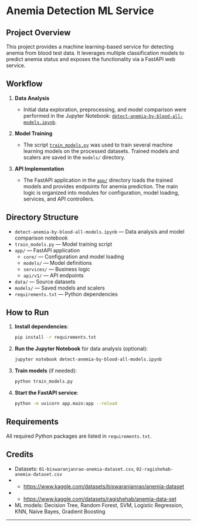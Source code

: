 # Anemia Detection ML Service

## Project Overview
This project provides a machine learning-based service for detecting anemia from blood test data. It leverages multiple classification models to predict anemia status and exposes the functionality via a FastAPI web service.

## Workflow
1. **Data Analysis**
   - Initial data exploration, preprocessing, and model comparison were performed in the Jupyter Notebook: [`detect-anemia-by-blood-all-models.ipynb`](detect-anemia-by-blood-all-models.ipynb).

2. **Model Training**
   - The script [`train_models.py`](train_models.py) was used to train several machine learning models on the processed datasets. Trained models and scalers are saved in the `models/` directory.

3. **API Implementation**
   - The FastAPI application in the [`app/`](app/) directory loads the trained models and provides endpoints for anemia prediction. The main logic is organized into modules for configuration, model loading, services, and API controllers.

## Directory Structure
- `detect-anemia-by-blood-all-models.ipynb` — Data analysis and model comparison notebook
- `train_models.py` — Model training script
- `app/` — FastAPI application
  - `core/` — Configuration and model loading
  - `models/` — Model definitions
  - `services/` — Business logic
  - `api/v1/` — API endpoints
- `data/` — Source datasets
- `models/` — Saved models and scalers
- `requirements.txt` — Python dependencies

## How to Run
1. **Install dependencies**:
   ```bash
   pip install -r requirements.txt
   ```
2. **Run the Jupyter Notebook** for data analysis (optional):
   ```bash
   jupyter notebook detect-anemia-by-blood-all-models.ipynb
   ```
3. **Train models** (if needed):
   ```bash
   python train_models.py
   ```
4. **Start the FastAPI service**:
   ```bash
   python -m uvicorn app.main:app --reload
   ```

## Requirements
All required Python packages are listed in `requirements.txt`.

## Credits
- Datasets: `01-biswaranjanrao-anemia-dataset.csv`, `02-ragishehab-anemia-dataset.csv`
- - https://www.kaggle.com/datasets/biswaranjanrao/anemia-dataset
- - https://www.kaggle.com/datasets/ragishehab/anemia-data-set
- ML models: Decision Tree, Random Forest, SVM, Logistic Regression, KNN, Naive Bayes, Gradient Boosting

---
